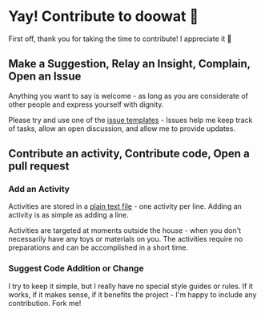 # Yay! Contribute to doowat 🎉

First off, thank you for taking the time to contribute! I appreciate it 🤩

## Make a Suggestion, Relay an Insight, Complain, Open an Issue

Anything you want to say is welcome - as long as you are considerate of other people and express yourself with dignity.

Please try and use one of the [issue templates](https://github.com/doowat/doowat.github.io/issues/new/choose) - Issues help me keep track of tasks, allow an open discussion, and allow me to provide updates.

## Contribute an activity, Contribute code, Open a pull request

### Add an Activity
Activities are stored in a [plain text file](https://github.com/doowat/doowat.github.io/blob/master/src/activities/en.txt) - one activity per line. Adding an activity is as simple as adding a line.

Activities are targeted at moments outside the house - when you don't necessarily have any toys or materials on you. The activities require no preparations and can be accomplished in a short time.

### Suggest Code Addition or Change
I try to keep it simple, but I really have no special style guides or rules. If it works, if it makes sense, if it benefits the project - I'm happy to include any contribution. Fork me!
